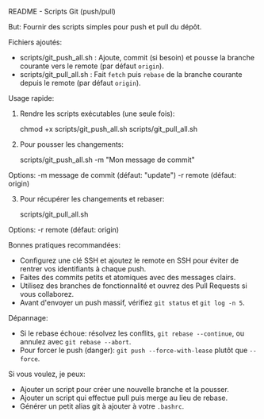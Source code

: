README - Scripts Git (push/pull)

But: Fournir des scripts simples pour push et pull du dépôt.

Fichiers ajoutés:
- scripts/git_push_all.sh : Ajoute, commit (si besoin) et pousse la branche courante vers le remote (par défaut `origin`).
- scripts/git_pull_all.sh : Fait `fetch` puis `rebase` de la branche courante depuis le remote (par défaut `origin`).

Usage rapide:

1) Rendre les scripts exécutables (une seule fois):

   chmod +x scripts/git_push_all.sh scripts/git_pull_all.sh

2) Pour pousser les changements:

   scripts/git_push_all.sh -m "Mon message de commit"

Options:
  -m  message de commit (défaut: "update")
  -r  remote (défaut: origin)

3) Pour récupérer les changements et rebaser:

   scripts/git_pull_all.sh

Options:
  -r  remote (défaut: origin)

Bonnes pratiques recommandées:
- Configurez une clé SSH et ajoutez le remote en SSH pour éviter de rentrer vos identifiants à chaque push.
- Faites des commits petits et atomiques avec des messages clairs.
- Utilisez des branches de fonctionnalité et ouvrez des Pull Requests si vous collaborez.
- Avant d'envoyer un push massif, vérifiez `git status` et `git log -n 5`.

Dépannage:
- Si le rebase échoue: résolvez les conflits, `git rebase --continue`, ou annulez avec `git rebase --abort`.
- Pour forcer le push (danger): `git push --force-with-lease` plutôt que `--force`.

Si vous voulez, je peux:
- Ajouter un script pour créer une nouvelle branche et la pousser.
- Ajouter un script qui effectue pull puis merge au lieu de rebase.
- Générer un petit alias git à ajouter à votre `.bashrc`.


